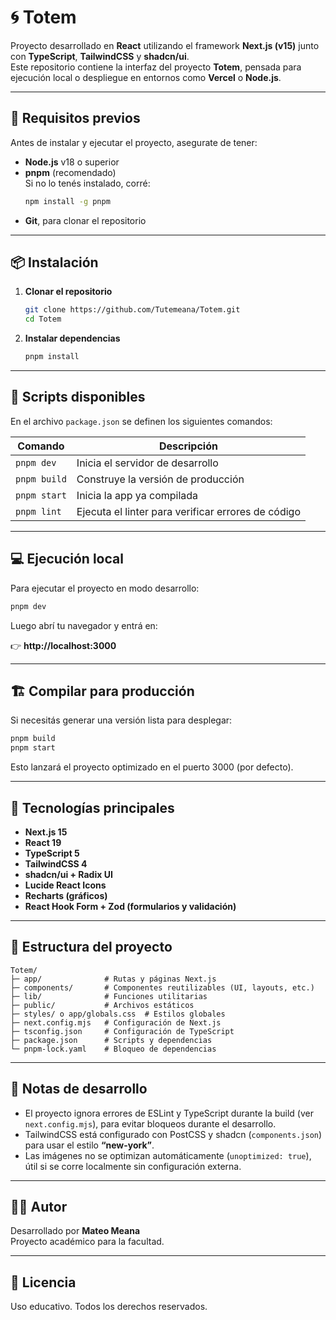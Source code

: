 # 🌀 Totem

Proyecto desarrollado en **React** utilizando el framework **Next.js (v15)** junto con **TypeScript**, **TailwindCSS** y **shadcn/ui**.  
Este repositorio contiene la interfaz del proyecto **Totem**, pensada para ejecución local o despliegue en entornos como **Vercel** o **Node.js**.

---

## 🚀 Requisitos previos

Antes de instalar y ejecutar el proyecto, asegurate de tener:

- **Node.js** v18 o superior  
- **pnpm** (recomendado)  
  Si no lo tenés instalado, corré:
  ```bash
  npm install -g pnpm
  ```
- **Git**, para clonar el repositorio

---

## 📦 Instalación

1. **Clonar el repositorio**
   ```bash
   git clone https://github.com/Tutemeana/Totem.git
   cd Totem
   ```

2. **Instalar dependencias**
   ```bash
   pnpm install
   ```

---

## 🧩 Scripts disponibles

En el archivo `package.json` se definen los siguientes comandos:

| Comando | Descripción |
|----------|--------------|
| `pnpm dev` | Inicia el servidor de desarrollo |
| `pnpm build` | Construye la versión de producción |
| `pnpm start` | Inicia la app ya compilada |
| `pnpm lint` | Ejecuta el linter para verificar errores de código |

---

## 💻 Ejecución local

Para ejecutar el proyecto en modo desarrollo:

```bash
pnpm dev
```

Luego abrí tu navegador y entrá en:

👉 **http://localhost:3000**

---

## 🏗️ Compilar para producción

Si necesitás generar una versión lista para desplegar:

```bash
pnpm build
pnpm start
```

Esto lanzará el proyecto optimizado en el puerto 3000 (por defecto).

---

## 🧠 Tecnologías principales

- **Next.js 15**
- **React 19**
- **TypeScript 5**
- **TailwindCSS 4**
- **shadcn/ui + Radix UI**
- **Lucide React Icons**
- **Recharts (gráficos)**
- **React Hook Form + Zod (formularios y validación)**

---

## 🧾 Estructura del proyecto

```
Totem/
├─ app/              # Rutas y páginas Next.js
├─ components/       # Componentes reutilizables (UI, layouts, etc.)
├─ lib/              # Funciones utilitarias
├─ public/           # Archivos estáticos
├─ styles/ o app/globals.css  # Estilos globales
├─ next.config.mjs   # Configuración de Next.js
├─ tsconfig.json     # Configuración de TypeScript
├─ package.json      # Scripts y dependencias
└─ pnpm-lock.yaml    # Bloqueo de dependencias
```

---

## 🧰 Notas de desarrollo

- El proyecto ignora errores de ESLint y TypeScript durante la build (ver `next.config.mjs`), para evitar bloqueos durante el desarrollo.  
- TailwindCSS está configurado con PostCSS y shadcn (`components.json`) para usar el estilo **“new-york”**.  
- Las imágenes no se optimizan automáticamente (`unoptimized: true`), útil si se corre localmente sin configuración externa.

---

## 🧑‍💻 Autor

Desarrollado por **Mateo Meana**  
Proyecto académico para la facultad.

---

## 📜 Licencia

Uso educativo. Todos los derechos reservados.
